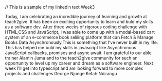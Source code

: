 
// This is a sample of my linkedln text
Week3

Today, I am celebrating an incredible journey of learning and growth at teach2give. It has been an exciting opportunity to learn and buld my skills as a software dev. 
After three weeks of rigorous coding challenge with HTML,CSS and JavaScript, I was able to come up with a modal-based cart system of an e-commerce book seliling 
platform that can  Fetch & Manage Books Data Asynchronously.This is something that I've never built in my life. This has helped me buld my skills in javascript like Asynchronous JavaScript callbacks, promises and async await.
I am grateful to our able trainer Alamin Juma and to the teach2give community for such an opportunity to level up my career and dream as a software engineer. Next week I'll get into 
typescript and am  looking forward to more complex projects and challenges 
 George Njunge
 Kefah Ndirangu
 